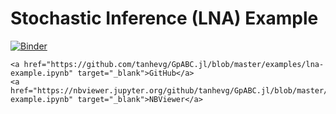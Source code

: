 # Stochastic Inference (LNA) Example

[![Binder](https://mybinder.org/badge_logo.svg)](https://mybinder.org/v2/gh/tanhevg/GpABC.jl/master?filepath=examples%2Flna-example.ipynb)

```@raw html
<a href="https://github.com/tanhevg/GpABC.jl/blob/master/examples/lna-example.ipynb" target="_blank">GitHub</a>
<a href="https://nbviewer.jupyter.org/github/tanhevg/GpABC.jl/blob/master/examples/lna-example.ipynb" target="_blank">NBViewer</a>

```
